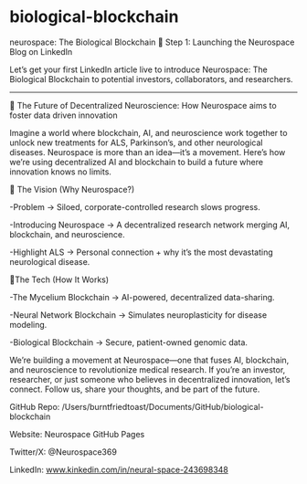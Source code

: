 # biological-blockchain
neurospace: The Biological Blockchain
🚀 Step 1: Launching the Neurospace Blog on LinkedIn

Let’s get your first LinkedIn article live to introduce Neurospace: The Biological Blockchain to potential investors, collaborators, and researchers.


---


🔑 The Future of Decentralized Neuroscience: How Neurospace aims to foster data driven innovation

   Imagine a world where blockchain, AI, and neuroscience work together to unlock new treatments for ALS, Parkinson’s, and other neurological diseases. Neurospace is more than an idea—it’s a movement. Here’s how we’re using decentralized AI and blockchain to build a future where innovation knows no limits.


🔑 The Vision (Why Neurospace?)

-Problem → Siloed, corporate-controlled research slows progress.

-Introducing Neurospace → A decentralized research network merging AI, blockchain, and neuroscience.

-Highlight ALS → Personal connection + why it’s the most devastating neurological disease.


🔑The Tech (How It Works)

-The Mycelium Blockchain → AI-powered, decentralized data-sharing.

-Neural Network Blockchain → Simulates neuroplasticity for disease modeling.

-Biological Blockchain → Secure, patient-owned genomic data.



   We’re building a movement at Neurospace—one that fuses AI, blockchain, and neuroscience to revolutionize medical research. If you’re an investor, researcher, or just someone who believes in decentralized innovation, let’s connect. Follow us, share your thoughts, and be part of the future.


GitHub Repo: /Users/burntfriedtoast/Documents/GitHub/biological-blockchain

Website: Neurospace GitHub Pages

Twitter/X: @Neurospace369

LinkedIn: www.kinkedin.com/in/neural-space-243698348








